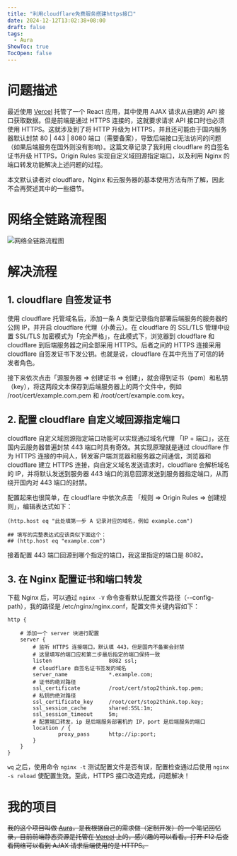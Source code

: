 ```yaml
---
title: "利用cloudflare免费服务搭建https接口" 
date: 2024-12-12T13:02:38+08:00
draft: false
tags:
  - Aura
ShowToc: true
TocOpen: false 
---
```


# 问题描述

最近使用 [Vercel](https://vercel.com) 托管了一个 React 应用，其中使用 AJAX 请求从自建的 API 接口获取数据。但是前端是通过 HTTPS 连接的，这就要求请求 API 接口时也必须使用 HTTPS。这就涉及到了将 HTTP 升级为 HTTPS，并且还可能由于国内服务器默认封禁 80 | 443 | 8080 端口（需要备案），导致后端接口无法访问的问题（如果后端服务在国外则没有影响）。这篇文章记录了我利用 cloudflare 的自签名证书升级 HTTPS，Origin Rules 实现自定义域回源指定端口，以及利用 Nginx 的端口转发功能解决上述问题的过程。

本文默认读者对 cloudflare，Nginx 和云服务器的基本使用方法有所了解，因此不会再赘述其中的一些细节。



# 网络全链路流程图

![网络全链路流程图](https://s2.loli.net/2024/12/12/3uTWhPXa41nIQyp.png)



# 解决流程

## 1. cloudflare 自签发证书

使用 cloudflare 托管域名后，添加一条 A 类型记录指向部署后端服务的服务器的公网 IP，并开启 cloudflare 代理（小黄云）。在 cloudflare 的 SSL/TLS 管理中设置 SSL/TLS 加密模式为「完全严格」，在此模式下，浏览器到 cloudflare 和 cloudflare 到后端服务器之间全部采用 HTTPS。后者之间的 HTTPS 连接采用 cloudflare 自签发证书下发公钥。也就是说，cloudflare 在其中充当了可信的转发者角色。

接下来依次点击「源服务器 => 创建证书 => 创建」，就会得到证书（pem）和私钥（key），将这两段文本保存到后端服务器上的两个文件中，例如 /root/cert/example.com.pem 和 /root/cert/example.com.key。

## 2. 配置 cloudflare 自定义域回源指定端口

cloudflare 自定义域回源指定端口功能可以实现通过域名代理 「IP + 端口」，这在国内云服务器普遍封禁 443 端口时具有奇效。其实现原理就是通过 cloudflare 作为 HTTPS 连接的中间人，转发客户端浏览器和服务器之间通信，浏览器和 cloudflare 建立 HTTPS 连接，向自定义域名发送请求时，cloudflare 会解析域名的 IP，并将默认发送到服务器 443 端口的消息回源发送到服务器指定端口，从而绕开国内对 443 端口的封禁。

配置起来也很简单，在 cloudflare 中依次点击 「规则 => Origin Rules => 创建规则」，编辑表达式如下：

```
(http.host eq "此处填第一步 A 记录对应的域名，例如 example.com")

## 填写的完整表达式应该类似下面这个：
## (http.host eq "example.com")
```

接着配置 443 端口回源到哪个指定的端口，我这里指定的端口是 8082。



## 3. 在 Nginx 配置证书和端口转发

下载 Nginx 后，可以通过 `nginx -V` 命令查看默认配置文件路径（--config-path），我的路径是 /etc/nginx/nginx.conf，配置文件关键内容如下：

```
http {

	# 添加一个 server 块进行配置
    server {
		# 监听 HTTPS 连接端口，默认填 443，但是国内不备案会封禁
		# 这里填写的端口应和第二步最后指定的端口保持一致
        listen                  8082 ssl;
        # cloudflare 自签名证书签发的域名
        server_name             *.example.com;
        # 证书的绝对路径
        ssl_certificate         /root/cert/stop2think.top.pem;
        # 私钥的绝对路径
        ssl_certificate_key     /root/cert/stop2think.top.key;
        ssl_session_cache       shared:SSL:1m;
        ssl_session_timeout     5m;
        # 配置端口转发，ip 是后端服务部署机的 IP，port 是后端服务的端口
        location / {
                proxy_pass      http://ip:port;
        }
	}
}
```

`wq` 之后，使用命令 `nginx -t` 测试配置文件是否有误，配置检查通过后使用 `nginx -s reload` 使配置生效。至此，HTTPS 接口改造完成，问题解决！



# 我的项目

~~我的这个项目叫做 [Aura](https://aura.stop2think.top/)，是我根据自己的需求做（定制开发）的一个笔记回忆录，目前前端静态资源是托管在 [Vercel](https://vercel.com) 上的，感兴趣的可以看看。打开 F12 后查看网络可以看到 AJAX 请求后端使用的是 HTTPS。~~

